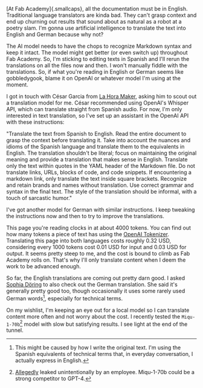 [At Fab Academy]{.smallcaps}, all the documentation must be in English. Traditional language translators are kinda bad. They can't grasp context and end up churning out results that sound about as natural as a robot at a poetry slam. I'm gonna use artificial intelligence to translate the text into English and German because why not?

The AI model needs to have the chops to recognize Markdown syntax and keep it intact. The model might get better (or even switch up) throughout Fab Academy. So, I'm sticking to editing texts in Spanish and I'll rerun the translations on all the files now and then. I won't manually fiddle with the translations. So, if what you're reading in English or German seems like gobbledygook, blame it on OpenAI or whatever model I'm using at the moment.

I got in touch with César Garcia from [La Hora Maker](https://www.youtube.com/lahoramaker), asking him to scout out a translation model for me. César recommended using OpenAI's Whisper API, which can translate straight from Spanish audio. For now, I'm only interested in text translation, so I've set up an assistant in the OpenAI API with these instructions:

"Translate the text from Spanish to English. Read the entire document to grasp the context before translating it. Take into account the nuances and idioms of the Spanish language and translate them to the equivalents in English. The translation shouldn't be literal; focus on maintaining the original meaning and provide a translation that makes sense in English. Translate only the text within quotes in the YAML header of the Markdown file. Do not translate links, URLs, blocks of code, and code snippets. If encountering a markdown link, only translate the text inside square brackets. Recognize and retain brands and names without translation. Use correct grammar and syntax in the final text. The style of the translation should be informal, with a touch of sarcastic humor."

I've got another model for German with similar instructions. I keep tweaking the instructions now and then to try to improve the translations.

This page you're reading clocks in at about 4000 tokens. You can find out how many tokens a piece of text has using the [OpenAI Tokenizer](https://platform.openai.com/tokenizer). Translating this page into both languages costs roughly 0.32 USD, considering every 1000 tokens cost 0.01 USD for input and 0.03 USD for output. It seems pretty steep to me, and the cost is bound to climb as Fab Academy rolls on. That's why I'll only translate content when I deem the work to be advanced enough.

So far, the English translations are coming out pretty darn good. I asked [Sophia Döring](https://fabacademy.org/2024/labs/kamplintfort/students/sophia-doring/) to also check out the German translation. She said it's generally pretty good too, though occasionally it uses some rarely used German words[^242], especially for technical terms.

[^242]: This might be caused by how I write the original text. I'm using the Spanish equivalents of technical terms that, in everyday conversation, I actually express in English.

On my wishlist, I'm keeping an eye out for a local model so I can translate content more often and not worry about the cost. I recently tested the `Miqu-1-70b`[^241] model with slow but satisfying results. I see light at the end of the tunnel.

[^241]: [Allegedly](https://the-decoder.com/unintentional-ai-leak-from-mistral-becomes-an-unexpected-powerhouse/) leaked unintentionally by an employee. Miqu-1-70b could be a strong competitor to GPT-4.


